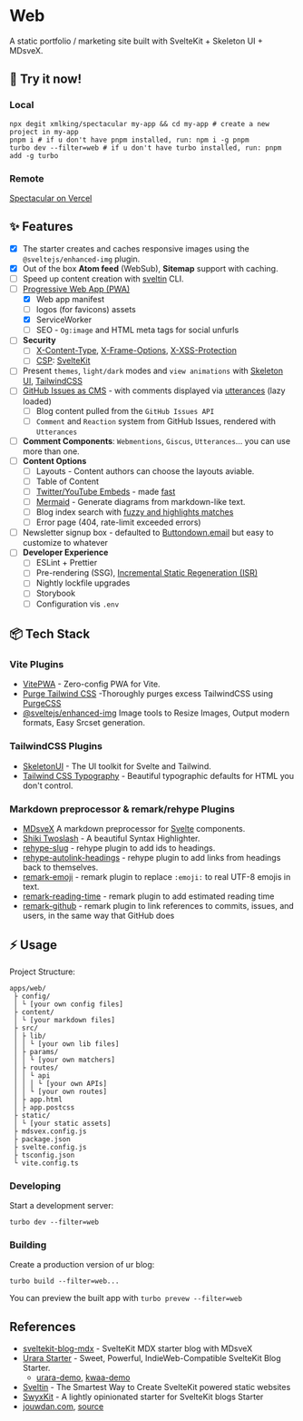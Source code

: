 # Web

A static portfolio / marketing site built with SvelteKit + Skeleton UI + MDsveX.

## 🎉 Try it now!

### Local

```shell
npx degit xmlking/spectacular my-app && cd my-app # create a new project in my-app
pnpm i # if u don't have pnpm installed, run: npm i -g pnpm
turbo dev --filter=web # if u don't have turbo installed, run: pnpm add -g turbo
```

### Remote

[Spectacular on Vercel](https://spectacular-web.vercel.app/)

## ✨ Features

- [x] The starter creates and caches responsive images using the `@sveltejs/enhanced-img` plugin.
- [x] Out of the box **Atom feed** (WebSub), **Sitemap** support with caching.
- [ ] Speed up content creation with [sveltin](https://docs.sveltin.io/) CLI.
- [ ] [Progressive Web App (PWA)](https://rodneylab.com/sveltekit-pwa/)
  - [x] Web app manifest
  - [ ] logos (for favicons) assets
  - [x] ServiceWorker
  - [ ] SEO - `Og:image` and HTML meta tags for social unfurls
- [ ] **Security**
  - [ ] [X-Content-Type](https://developer.mozilla.org/en-US/docs/Web/HTTP/Headers/X-Content-Type-Options), [X-Frame-Options](https://developer.mozilla.org/en-US/docs/Web/HTTP/Headers/X-Frame-Options), [X-XSS-Protection](https://developer.mozilla.org/en-US/docs/Web/HTTP/Headers/X-XSS-Protection)
  - [ ] [CSP](https://developer.mozilla.org/en-US/docs/Web/HTTP/CSP): [SvelteKit](https://kit.svelte.dev/docs/configuration#csp)
- [ ] Present `themes`, `light/dark` modes and `view animations` with [Skeleton UI](https://www.skeleton.dev/), [TailwindCSS](https://tailwindcss.com/)
- [ ] [GitHub Issues as CMS](https://github.com/sw-yx/swyxkit/issues/10) - with comments displayed via [utterances](https://utteranc.es/) (lazy loaded)
  - [ ] Blog content pulled from the `GitHub Issues API`
  - [ ] `Comment` and `Reaction` system from GitHub Issues, rendered with `Utterances`
- [ ] **Comment Components**: `Webmentions`, `Giscus`, `Utterances`... you can use more than one.
- [ ] **Content Options**
  - [ ] Layouts - Content authors can choose the layouts aviable.
  - [ ] Table of Content
  - [ ] [Twitter/YouTube Embeds](https://swyxkit.netlify.app/supporting-youtube-and-twitter-embeds) - made [fast](https://swyxkit.netlify.app/faster-youtube-embeds)
  - [ ] [Mermaid](https://github.com/mermaid-js/mermaid) - Generate diagrams from markdown-like text.
  - [ ] Blog index search with [fuzzy and highlights matches](https://swyxkit.netlify.app/ufuzzy-search)
  - [ ] Error page (404, rate-limit exceeded errors)
- [ ] Newsletter signup box - defaulted to [Buttondown.email](https://buttondown.email/) but easy to customize to whatever
- [ ] **Developer Experience**
  - [ ] ESLint + Prettier
  - [ ] Pre-rendering (SSG), [Incremental Static Regeneration (ISR)](https://www.educative.io/answers/ssr-vs-csr-vs-isr-vs-ssg)
  - [ ] Nightly lockfile upgrades
  - [ ] Storybook
  - [ ] Configuration vis `.env`

## 📦️ Tech Stack

### Vite Plugins

- [VitePWA](https://github.com/antfu/vite-plugin-pwa) - Zero-config PWA for Vite.
- [Purge Tailwind CSS](https://github.com/AdrianGonz97/vite-plugin-tailwind-purgecss) -Thoroughly purges excess TailwindCSS using [PurgeCSS](https://purgecss.com/)
- [@sveltejs/enhanced-img](https://kit.svelte.dev/docs/images) Image tools to Resize Images, Output modern formats, Easy Srcset generation.

### TailwindCSS Plugins

- [SkeletonUI](https://www.skeleton.dev/) - The UI toolkit for Svelte and Tailwind.
- [Tailwind CSS Typography](https://github.com/tailwindlabs/tailwindcss-typography) - Beautiful typographic defaults for HTML you don't control.

### Markdown preprocessor & remark/rehype Plugins

- [MDsveX](https://mdsvex.pngwn.io/docs/) A markdown preprocessor for [Svelte](https://svelte.dev/) components.
- [Shiki Twoslash](https://github.com/shikijs/twoslash) - A beautiful Syntax Highlighter.
- [rehype-slug](https://github.com/rehypejs/rehype-slug) - rehype plugin to add ids to headings.
- [rehype-autolink-headings](https://github.com/rehypejs/rehype-autolink-headings) - rehype plugin to add links from headings back to themselves.
- [remark-emoji](https://github.com/rhysd/remark-emoji) - remark plugin to replace `:emoji:` to real UTF-8 emojis in text.
- [remark-reading-time](https://github.com/mattjennings/remark-reading-time#readme) - remark plugin to add estimated reading time
- [remark-github](https://github.com/remarkjs/remark-github#remark-github) - remark plugin to link references to commits, issues, and users, in the same way that GitHub does

## ⚡️ Usage

Project Structure:

```
apps/web/
 ├ config/
 │ └ [your own config files]
 ├ content/
 │ └ [your markdown files]
 ├ src/
 │ ├ lib/
 │ │ └ [your own lib files]
 │ ├ params/
 │ │ └ [your own matchers]
 │ ├ routes/
 │ │ └ api
 │ │ │ └ [your own APIs]
 │ │ └ [your own routes]
 │ ├ app.html
 │ ├ app.postcss
 ├ static/
 │ └ [your static assets]
 ├ mdsvex.config.js
 ├ package.json
 ├ svelte.config.js
 ├ tsconfig.json
 └ vite.config.ts
```

### Developing

Start a development server:

```shell
turbo dev --filter=web
```

### Building

Create a production version of ur blog:

```shell
turbo build --filter=web...
```

You can preview the built app with `turbo prevew --filter=web`

## References

- [sveltekit-blog-mdx](https://github.com/rodneylab/sveltekit-blog-mdx) - SvelteKit MDX starter blog with MDsveX
- [Urara Starter](https://urara-docs.netlify.app/) - Sweet, Powerful, IndieWeb-Compatible SvelteKit Blog Starter.
  - [urara-demo](https://urara-demo.netlify.app), [kwaa-demo](https://kwaa.dev/)
- [Sveltin](https://sveltin.io/) - The Smartest Way to Create SvelteKit powered static websites
- [SwyxKit](https://github.com/swyxio/swyxkit) - A lightly opinionated starter for SvelteKit blogs Starter
- [jouwdan.com](https://jouwdan.com/), [source](https://github.com/jouwdan/jouwdan.com)
